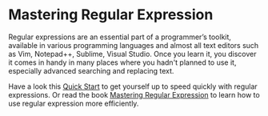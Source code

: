 # Mastering Regular Expression

Regular expressions are an essential part of a programmer’s toolkit, available in various programming languages and almost all text editors such as Vim, Notepad++, Sublime, Visual Studio. Once you learn it, you discover it comes in handy in many places where you hadn't planned to use it, especially advanced searching and replacing text.

Have a look this [Quick Start](http://www.regular-expressions.info/quickstart.html) to get yourself up to speed quickly with regular expressions. Or read the book [Mastering Regular Expression](https://www.amazon.com/Mastering-Regular-Expressions-Jeffrey-Friedl/dp/0596528124/ref=cm_cr_arp_d_product_top?ie=UTF8) to learn how to use regular expression more efficiently.

